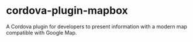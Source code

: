 # cordova-plugin-mapbox
 A Cordova plugin for developers to present information with a modern map compatible with Google Map.
